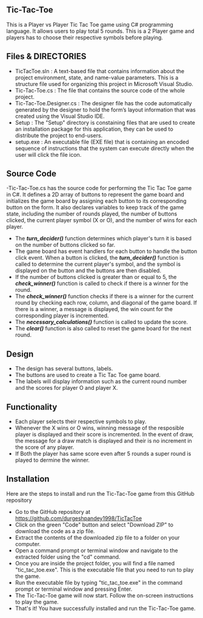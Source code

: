 ## Tic-Tac-Toe

<div align="center">
 
</div>

This is a Player vs Player Tic Tac Toe game using C# programming language. 
It allows users to play total 5 rounds. 
This is a 2 Player game and players has to choose their respective symbols before playing.

## Files & DIRECTORIES
- TicTacToe.sln</a> : A text-based file that contains information about the project environment, state, and name-value parameters. This is a structure file used for organizing this project in Microsoft Visual Studio.
- Tic-Tac-Toe.cs</a> : The file that contains the source code of the whole project.
- Tic-Tac-Toe.Designer.cs</a> : The designer file has the code automatically generated by the designer to hold the form’s layout information that was created using the Visual Studio IDE.
- Setup</a> : The "Setup" directory is constaining files that are used to create an installation package for this application, they can be used to distribute the project to end-users.
- setup.exe</a> : An executable file (EXE file) that is containing an encoded sequence of instructions that the system can execute directly when the user will click the file icon. 

## Source Code
-Tic-Tac-Toe.cs</a> has the source code for performing the Tic Tac Toe game in C#. It defines a 2D array of buttons to represent the game board and initializes the game board by assigning each button to its corresponding button on the form. It also declares variables to keep track of the game state, including the number of rounds played, the number of buttons clicked, the current player symbol (X or O), and the number of wins for each player.
- The ***turn_decider()*** function determines which player's turn it is based on the number of buttons clicked so far.
- The game board has event handlers for each button to handle the button click event. When a button is clicked, the ***turn_decider()*** function is called to determine the current player's symbol, and the symbol is displayed on the button and the buttons are then disabled.
- If the number of buttons clicked is greater than or equal to 5, the ***check_winner()*** function is called to check if there is a winner for the round.
- The ***check_winner()*** function checks if there is a winner for the current round by checking each row, column, and diagonal of the game board. If there is a winner, a message is displayed, the win count for the corresponding player is incremented.
- The ***necessary_calculations()*** function is called to update the score.
- The ***clear()*** function is also called to reset the game board for the next round.

## Design
<div align="center">

</div>

- The design has several buttons, labels.
- The buttons are used to create a Tic Tac Toe game board.
- The labels will display information such as the current round number and the scores for player O and player X.


## Functionality


- Each player selects their respective symbols to play.
- Whenever the X wins or O wins, winning message of the resposible player is displayed and their score is incremented. In the event of draw, the message for a draw match is displayed and their is no increment in the score of any player.
- If Both the player has same score even after 5 rounds a super round is played to dermine the winner.

## Installation
Here are the steps to install and run the Tic-Tac-Toe game from this GitHub repository
- Go to the GitHub repository at https://github.com/durgeshpandey1998/TicTacToe
- Click on the green "Code" button and select "Download ZIP" to download the code as a zip file.
- Extract the contents of the downloaded zip file to a folder on your computer.
- Open a command prompt or terminal window and navigate to the extracted folder using the "cd" command.
- Once you are inside the project folder, you will find a file named "tic_tac_toe.exe". This is the executable file that you need to run to play the game.
- Run the executable file by typing "tic_tac_toe.exe" in the command prompt or terminal window and pressing Enter.
- The Tic-Tac-Toe game will now start. Follow the on-screen instructions to play the game.
- That's it! You have successfully installed and run the Tic-Tac-Toe game.
